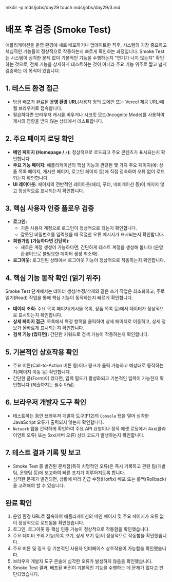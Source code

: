 mkdir -p mds/jobs/day29
touch mds/jobs/day29/3.md

# 배포 후 검증 (Smoke Test)

애플리케이션을 운영 환경에 새로 배포하거나 업데이트한 직후, 시스템의 가장 중요하고 핵심적인 기능들이 정상적으로 작동하는지 빠르게 확인하는 과정입니다. Smoke Test는 시스템이 심각한 문제 없이 기본적인 기능을 수행하는지 "연기가 나지 않는지" 확인하는 것으로, 전체 기능을 상세하게 테스트하는 것이 아니라 주요 기능 위주로 짧고 넓게 검증하는 데 목적이 있습니다.

## 1. 테스트 환경 접근

-   방금 배포가 완료된 **운영 환경 URL**(사용자 정의 도메인 또는 Vercel 제공 URL)에 웹 브라우저로 접속합니다.
-   필요하다면 브라우저 캐시를 비우거나 시크릿 모드(Incognito Mode)를 사용하여 캐시의 영향을 받지 않는 상태에서 테스트합니다.

## 2. 주요 페이지 로딩 확인

-   **메인 페이지 (Homepage / `/`):** 정상적으로 로드되고 주요 콘텐츠가 표시되는지 확인합니다.
-   **주요 기능 페이지:** 애플리케이션의 핵심 기능과 관련된 몇 가지 주요 페이지(예: 상품 목록 페이지, 게시판 페이지, 로그인 페이지 등)에 직접 접속하여 오류 없이 로드되는지 확인합니다.
-   **UI 레이아웃:** 페이지의 전반적인 레이아웃(헤더, 푸터, 네비게이션 등)이 깨지지 않고 정상적으로 표시되는지 확인합니다.

## 3. 핵심 사용자 인증 플로우 검증

-   **로그인:**
    -   기존 사용자 계정으로 로그인이 정상적으로 되는지 확인합니다.
    -   잘못된 비밀번호를 입력했을 때 적절한 오류 메시지가 표시되는지 확인합니다.
-   **회원가입 (가능하다면 간단히):**
    -   새로운 계정 생성이 가능하다면, 간단하게 테스트 계정을 생성해 봅니다 (운영 환경이므로 불필요한 데이터 생성 최소화).
-   **로그아웃:** 로그인된 상태에서 로그아웃 기능이 정상적으로 작동하는지 확인합니다.

## 4. 핵심 기능 동작 확인 (읽기 위주)

Smoke Test 단계에서는 데이터 생성/수정/삭제와 같은 쓰기 작업은 최소화하고, 주로 읽기(Read) 작업을 통해 핵심 기능이 동작하는지 빠르게 확인합니다.

-   **데이터 조회:** 주요 목록 페이지(게시물 목록, 상품 목록 등)에서 데이터가 정상적으로 표시되는지 확인합니다.
-   **상세 페이지 접근:** 목록에서 특정 항목을 클릭하여 상세 페이지로 이동하고, 상세 정보가 올바르게 표시되는지 확인합니다.
-   **검색 기능 (있다면):** 간단한 키워드로 검색 기능이 작동하는지 확인합니다.

## 5. 기본적인 상호작용 확인

-   주요 버튼(Call-to-Action 버튼 등)이나 링크가 클릭 가능하고 예상대로 동작하는지(페이지 이동 등) 확인합니다.
-   간단한 폼(Form)이 있다면, 입력 필드가 활성화되고 기본적인 입력이 가능한지 확인합니다 (제출까지는 필수 아님).

## 6. 브라우저 개발자 도구 확인

-   테스트하는 동안 브라우저 개발자 도구(F12)의 `Console` 탭을 열어 심각한 JavaScript 오류가 출력되지 않는지 확인합니다.
-   `Network` 탭을 간략하게 확인하여 주요 API 요청이나 정적 에셋 로딩에서 4xx(클라이언트 오류) 또는 5xx(서버 오류) 상태 코드가 발생하는지 확인합니다.

## 7. 테스트 결과 기록 및 보고

-   Smoke Test 중 발견된 문제점(특히 치명적인 오류)은 즉시 기록하고 관련 팀(개발팀, 운영팀 등)에 보고하여 빠른 조치가 이루어지도록 합니다.
-   심각한 문제가 발견되면, 상황에 따라 긴급 수정(Hotfix) 배포 또는 롤백(Rollback)을 고려해야 할 수 있습니다.

## 완료 확인

1.  운영 환경 URL로 접속하여 애플리케이션의 메인 페이지 및 주요 페이지가 오류 없이 정상적으로 로드됨을 확인했습니다.
2.  로그인, 로그아웃 등 핵심 인증 기능이 정상적으로 작동함을 확인했습니다.
3.  주요 데이터 조회 기능(목록 보기, 상세 보기 등)이 정상적으로 작동함을 확인했습니다.
4.  주요 버튼 및 링크 등 기본적인 사용자 인터페이스 상호작용이 가능함을 확인했습니다.
5.  브라우저 개발자 도구 콘솔에 심각한 오류가 발생하지 않음을 확인했습니다.
6.  Smoke Test 결과, 배포된 버전이 기본적인 기능을 수행하는 데 문제가 없다고 판단되었습니다. 